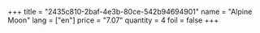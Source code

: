 +++
title = "2435c810-2baf-4e3b-80ce-542b94694901"
name = "Alpine Moon"
lang = ["en"]
price = "7.07"
quantity = 4
foil = false
+++
